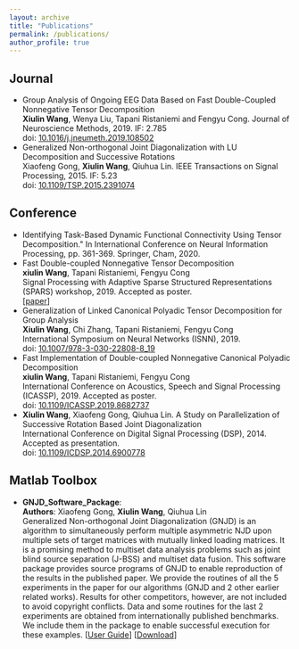 ```yaml
---
layout: archive
title: "Publications"
permalink: /publications/
author_profile: true
---
```


Journal
------
- Group Analysis of Ongoing EEG Data Based on Fast Double-Coupled Nonnegative Tensor Decomposition<br>**Xiulin Wang**, Wenya Liu, Tapani Ristaniemi and Fengyu Cong. Journal of Neuroscience Methods, 2019. IF: 2.785<br>doi: [10.1016/j.jneumeth.2019.108502](https://doi.org/10.1016/j.jneumeth.2019.108502)
- Generalized Non-orthogonal Joint Diagonalization with LU Decomposition and Successive Rotations<br>Xiaofeng Gong, **Xiulin Wang**, Qiuhua Lin. IEEE Transactions on Signal Processing, 2015. IF: 5.23<br>doi: [10.1109/TSP.2015.2391074](https://doi.org/10.1109/TSP.2015.2391074)

Conference
------
- Identifying Task-Based Dynamic Functional Connectivity Using Tensor Decomposition." In International Conference on Neural Information Processing, pp. 361-369. Springer, Cham, 2020.
- Fast Double-coupled Nonnegative Tensor Decomposition<br>**xiulin Wang**, Tapani Ristaniemi, Fengyu Cong<br>Signal Processing with Adaptive Sparse Structured Representations (SPARS) workshop, 2019. Accepted as poster.<br>[[paper](../_publications/Wang_et_al_SPARS2019.pdf)]
- Generalization of Linked Canonical Polyadic Tensor Decomposition for Group Analysis<br>**Xiulin Wang**, Chi Zhang, Tapani Ristaniemi, Fengyu Cong<br>International Symposium on Neural Networks (ISNN), 2019.<br>doi: [10.1007/978-3-030-22808-8_19](https://doi.org/10.1007/978-3-030-22808-8_19)
- Fast Implementation of Double-coupled Nonnegative Canonical Polyadic Decomposition<br>**xiulin Wang**, Tapani Ristaniemi, Fengyu Cong<br>International Conference on Acoustics, Speech and Signal Processing (ICASSP), 2019. Accepted as poster.<br>doi: [10.1109/ICASSP.2019.8682737](https://doi.org/10.1109/ICASSP.2019.8682737)
- **Xiulin Wang**, Xiaofeng Gong, Qiuhua Lin. A Study on Parallelization of Successive Rotation Based Joint Diagonalization<br>International Conference on Digital Signal Processing (DSP), 2014. Accepted as presentation.<br>doi: [10.1109/ICDSP.2014.6900778](https://doi.org/10.1109/ICDSP.2014.6900778)

Matlab Toolbox
------
- **GNJD_Software_Package**: <br>**Authors**: Xiaofeng Gong, **Xiulin Wang**, Qiuhua Lin<br>Generalized Non-orthogonal Joint Diagonalization (GNJD) is an algorithm to simultaneously perform multiple asymmetric NJD upon multiple sets of target matrices with mutually linked loading matrices. It is a promising method to multiset data analysis problems such as joint blind source separation (J-BSS) and multiset data fusion. This software package provides source programs of GNJD to enable reproduction of the results in the published paper. We provide the routines of all the 5 experiments in the paper for our algorithms (GNJD and 2 other earlier related works). Results for other competitors, however, are not included to avoid copyright conflicts. Data and some routines for the last 2 experiments are obtained from internationally published benchmarks. We include them in the package to enable successful execution for these examples. [[User Guide](../_publications/User_Guide.pdf)]     [[Download](../_publications/GNJD_Software_Package.rar)]

